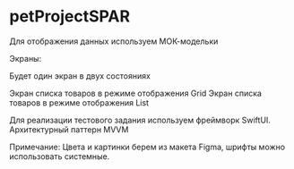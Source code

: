 # petProjectSPAR

Для отображения данных используем МОК-модельки

Экраны:

Будет один экран в двух состояниях

Экран списка товаров в режиме отображения Grid
Экран списка товаров в режиме отображения List

Для реализации тестового задания используем фреймворк SwiftUI. Архитектурный паттерн MVVM

Примечание: Цвета и картинки берем из макета Figma, шрифты можно использовать системные. 
